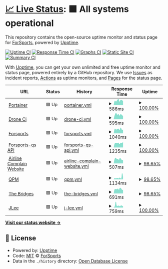 # [📈 Live Status](https://forsports.github.io/upptime): <!--live status--> **🟩 All systems operational**

This repository contains the open-source uptime monitor and status page for [ForSports](https://forsports.at), powered by [Upptime](https://github.com/upptime/upptime).

[![Uptime CI](https://github.com/forsports/upptime/workflows/Uptime%20CI/badge.svg)](https://github.com/forsports/upptime/actions?query=workflow%3A%22Uptime+CI%22)
[![Response Time CI](https://github.com/forsports/upptime/workflows/Response%20Time%20CI/badge.svg)](https://github.com/forsports/upptime/actions?query=workflow%3A%22Response+Time+CI%22)
[![Graphs CI](https://github.com/forsports/upptime/workflows/Graphs%20CI/badge.svg)](https://github.com/forsports/upptime/actions?query=workflow%3A%22Graphs+CI%22)
[![Static Site CI](https://github.com/forsports/upptime/workflows/Static%20Site%20CI/badge.svg)](https://github.com/forsports/upptime/actions?query=workflow%3A%22Static+Site+CI%22)
[![Summary CI](https://github.com/forsports/upptime/workflows/Summary%20CI/badge.svg)](https://github.com/forsports/upptime/actions?query=workflow%3A%22Summary+CI%22)

With [Upptime](https://upptime.js.org), you can get your own unlimited and free uptime monitor and status page, powered entirely by a GitHub repository. We use [Issues](https://github.com/forsports/upptime/issues) as incident reports, [Actions](https://github.com/forsports/upptime/actions) as uptime monitors, and [Pages](https://forsports.github.io/upptime) for the status page.

<!--start: status pages-->
<!-- This summary is generated by Upptime (https://github.com/upptime/upptime) -->
<!-- Do not edit this manually, your changes will be overwritten -->
<!-- prettier-ignore -->
| URL | Status | History | Response Time | Uptime |
| --- | ------ | ------- | ------------- | ------ |
| <img alt="" src="https://icons.duckduckgo.com/ip3/portainer.forsports.eu.ico" height="13"> [Portainer](https://portainer.forsports.eu/#!/auth) | 🟩 Up | [portainer.yml](https://github.com/forsports/upptime/commits/HEAD/history/portainer.yml) | <details><summary><img alt="Response time graph" src="./graphs/portainer/response-time-week.png" height="20"> 586ms</summary><br><a href="https://status.forsports.at/history/portainer"><img alt="Response time 667" src="https://img.shields.io/endpoint?url=https%3A%2F%2Fraw.githubusercontent.com%2Fforsports%2Fupptime%2FHEAD%2Fapi%2Fportainer%2Fresponse-time.json"></a><br><a href="https://status.forsports.at/history/portainer"><img alt="24-hour response time 419" src="https://img.shields.io/endpoint?url=https%3A%2F%2Fraw.githubusercontent.com%2Fforsports%2Fupptime%2FHEAD%2Fapi%2Fportainer%2Fresponse-time-day.json"></a><br><a href="https://status.forsports.at/history/portainer"><img alt="7-day response time 586" src="https://img.shields.io/endpoint?url=https%3A%2F%2Fraw.githubusercontent.com%2Fforsports%2Fupptime%2FHEAD%2Fapi%2Fportainer%2Fresponse-time-week.json"></a><br><a href="https://status.forsports.at/history/portainer"><img alt="30-day response time 616" src="https://img.shields.io/endpoint?url=https%3A%2F%2Fraw.githubusercontent.com%2Fforsports%2Fupptime%2FHEAD%2Fapi%2Fportainer%2Fresponse-time-month.json"></a><br><a href="https://status.forsports.at/history/portainer"><img alt="1-year response time 673" src="https://img.shields.io/endpoint?url=https%3A%2F%2Fraw.githubusercontent.com%2Fforsports%2Fupptime%2FHEAD%2Fapi%2Fportainer%2Fresponse-time-year.json"></a></details> | <details><summary><a href="https://status.forsports.at/history/portainer">100.00%</a></summary><a href="https://status.forsports.at/history/portainer"><img alt="All-time uptime 99.95%" src="https://img.shields.io/endpoint?url=https%3A%2F%2Fraw.githubusercontent.com%2Fforsports%2Fupptime%2FHEAD%2Fapi%2Fportainer%2Fuptime.json"></a><br><a href="https://status.forsports.at/history/portainer"><img alt="24-hour uptime 100.00%" src="https://img.shields.io/endpoint?url=https%3A%2F%2Fraw.githubusercontent.com%2Fforsports%2Fupptime%2FHEAD%2Fapi%2Fportainer%2Fuptime-day.json"></a><br><a href="https://status.forsports.at/history/portainer"><img alt="7-day uptime 100.00%" src="https://img.shields.io/endpoint?url=https%3A%2F%2Fraw.githubusercontent.com%2Fforsports%2Fupptime%2FHEAD%2Fapi%2Fportainer%2Fuptime-week.json"></a><br><a href="https://status.forsports.at/history/portainer"><img alt="30-day uptime 100.00%" src="https://img.shields.io/endpoint?url=https%3A%2F%2Fraw.githubusercontent.com%2Fforsports%2Fupptime%2FHEAD%2Fapi%2Fportainer%2Fuptime-month.json"></a><br><a href="https://status.forsports.at/history/portainer"><img alt="1-year uptime 99.97%" src="https://img.shields.io/endpoint?url=https%3A%2F%2Fraw.githubusercontent.com%2Fforsports%2Fupptime%2FHEAD%2Fapi%2Fportainer%2Fuptime-year.json"></a></details>
| <img alt="" src="https://icons.duckduckgo.com/ip3/ci.forsports.eu.ico" height="13"> [Drone Ci](https://ci.forsports.eu/) | 🟩 Up | [drone-ci.yml](https://github.com/forsports/upptime/commits/HEAD/history/drone-ci.yml) | <details><summary><img alt="Response time graph" src="./graphs/drone-ci/response-time-week.png" height="20"> 595ms</summary><br><a href="https://status.forsports.at/history/drone-ci"><img alt="Response time 663" src="https://img.shields.io/endpoint?url=https%3A%2F%2Fraw.githubusercontent.com%2Fforsports%2Fupptime%2FHEAD%2Fapi%2Fdrone-ci%2Fresponse-time.json"></a><br><a href="https://status.forsports.at/history/drone-ci"><img alt="24-hour response time 481" src="https://img.shields.io/endpoint?url=https%3A%2F%2Fraw.githubusercontent.com%2Fforsports%2Fupptime%2FHEAD%2Fapi%2Fdrone-ci%2Fresponse-time-day.json"></a><br><a href="https://status.forsports.at/history/drone-ci"><img alt="7-day response time 595" src="https://img.shields.io/endpoint?url=https%3A%2F%2Fraw.githubusercontent.com%2Fforsports%2Fupptime%2FHEAD%2Fapi%2Fdrone-ci%2Fresponse-time-week.json"></a><br><a href="https://status.forsports.at/history/drone-ci"><img alt="30-day response time 640" src="https://img.shields.io/endpoint?url=https%3A%2F%2Fraw.githubusercontent.com%2Fforsports%2Fupptime%2FHEAD%2Fapi%2Fdrone-ci%2Fresponse-time-month.json"></a><br><a href="https://status.forsports.at/history/drone-ci"><img alt="1-year response time 660" src="https://img.shields.io/endpoint?url=https%3A%2F%2Fraw.githubusercontent.com%2Fforsports%2Fupptime%2FHEAD%2Fapi%2Fdrone-ci%2Fresponse-time-year.json"></a></details> | <details><summary><a href="https://status.forsports.at/history/drone-ci">100.00%</a></summary><a href="https://status.forsports.at/history/drone-ci"><img alt="All-time uptime 99.96%" src="https://img.shields.io/endpoint?url=https%3A%2F%2Fraw.githubusercontent.com%2Fforsports%2Fupptime%2FHEAD%2Fapi%2Fdrone-ci%2Fuptime.json"></a><br><a href="https://status.forsports.at/history/drone-ci"><img alt="24-hour uptime 100.00%" src="https://img.shields.io/endpoint?url=https%3A%2F%2Fraw.githubusercontent.com%2Fforsports%2Fupptime%2FHEAD%2Fapi%2Fdrone-ci%2Fuptime-day.json"></a><br><a href="https://status.forsports.at/history/drone-ci"><img alt="7-day uptime 100.00%" src="https://img.shields.io/endpoint?url=https%3A%2F%2Fraw.githubusercontent.com%2Fforsports%2Fupptime%2FHEAD%2Fapi%2Fdrone-ci%2Fuptime-week.json"></a><br><a href="https://status.forsports.at/history/drone-ci"><img alt="30-day uptime 100.00%" src="https://img.shields.io/endpoint?url=https%3A%2F%2Fraw.githubusercontent.com%2Fforsports%2Fupptime%2FHEAD%2Fapi%2Fdrone-ci%2Fuptime-month.json"></a><br><a href="https://status.forsports.at/history/drone-ci"><img alt="1-year uptime 99.97%" src="https://img.shields.io/endpoint?url=https%3A%2F%2Fraw.githubusercontent.com%2Fforsports%2Fupptime%2FHEAD%2Fapi%2Fdrone-ci%2Fuptime-year.json"></a></details>
| <img alt="" src="https://icons.duckduckgo.com/ip3/forsports.at.ico" height="13"> [Forsports](https://forsports.at) | 🟩 Up | [forsports.yml](https://github.com/forsports/upptime/commits/HEAD/history/forsports.yml) | <details><summary><img alt="Response time graph" src="./graphs/forsports/response-time-week.png" height="20"> 1040ms</summary><br><a href="https://status.forsports.at/history/forsports"><img alt="Response time 1305" src="https://img.shields.io/endpoint?url=https%3A%2F%2Fraw.githubusercontent.com%2Fforsports%2Fupptime%2FHEAD%2Fapi%2Fforsports%2Fresponse-time.json"></a><br><a href="https://status.forsports.at/history/forsports"><img alt="24-hour response time 858" src="https://img.shields.io/endpoint?url=https%3A%2F%2Fraw.githubusercontent.com%2Fforsports%2Fupptime%2FHEAD%2Fapi%2Fforsports%2Fresponse-time-day.json"></a><br><a href="https://status.forsports.at/history/forsports"><img alt="7-day response time 1040" src="https://img.shields.io/endpoint?url=https%3A%2F%2Fraw.githubusercontent.com%2Fforsports%2Fupptime%2FHEAD%2Fapi%2Fforsports%2Fresponse-time-week.json"></a><br><a href="https://status.forsports.at/history/forsports"><img alt="30-day response time 1207" src="https://img.shields.io/endpoint?url=https%3A%2F%2Fraw.githubusercontent.com%2Fforsports%2Fupptime%2FHEAD%2Fapi%2Fforsports%2Fresponse-time-month.json"></a><br><a href="https://status.forsports.at/history/forsports"><img alt="1-year response time 1274" src="https://img.shields.io/endpoint?url=https%3A%2F%2Fraw.githubusercontent.com%2Fforsports%2Fupptime%2FHEAD%2Fapi%2Fforsports%2Fresponse-time-year.json"></a></details> | <details><summary><a href="https://status.forsports.at/history/forsports">100.00%</a></summary><a href="https://status.forsports.at/history/forsports"><img alt="All-time uptime 99.95%" src="https://img.shields.io/endpoint?url=https%3A%2F%2Fraw.githubusercontent.com%2Fforsports%2Fupptime%2FHEAD%2Fapi%2Fforsports%2Fuptime.json"></a><br><a href="https://status.forsports.at/history/forsports"><img alt="24-hour uptime 100.00%" src="https://img.shields.io/endpoint?url=https%3A%2F%2Fraw.githubusercontent.com%2Fforsports%2Fupptime%2FHEAD%2Fapi%2Fforsports%2Fuptime-day.json"></a><br><a href="https://status.forsports.at/history/forsports"><img alt="7-day uptime 100.00%" src="https://img.shields.io/endpoint?url=https%3A%2F%2Fraw.githubusercontent.com%2Fforsports%2Fupptime%2FHEAD%2Fapi%2Fforsports%2Fuptime-week.json"></a><br><a href="https://status.forsports.at/history/forsports"><img alt="30-day uptime 100.00%" src="https://img.shields.io/endpoint?url=https%3A%2F%2Fraw.githubusercontent.com%2Fforsports%2Fupptime%2FHEAD%2Fapi%2Fforsports%2Fuptime-month.json"></a><br><a href="https://status.forsports.at/history/forsports"><img alt="1-year uptime 99.97%" src="https://img.shields.io/endpoint?url=https%3A%2F%2Fraw.githubusercontent.com%2Fforsports%2Fupptime%2FHEAD%2Fapi%2Fforsports%2Fuptime-year.json"></a></details>
| <img alt="" src="https://icons.duckduckgo.com/ip3/api.forsports.at.ico" height="13"> [Forsports-qs API](https://api.forsports.at/api/version) | 🟩 Up | [forsports-qs-api.yml](https://github.com/forsports/upptime/commits/HEAD/history/forsports-qs-api.yml) | <details><summary><img alt="Response time graph" src="./graphs/forsports-qs-api/response-time-week.png" height="20"> 1235ms</summary><br><a href="https://status.forsports.at/history/forsports-qs-api"><img alt="Response time 586" src="https://img.shields.io/endpoint?url=https%3A%2F%2Fraw.githubusercontent.com%2Fforsports%2Fupptime%2FHEAD%2Fapi%2Fforsports-qs-api%2Fresponse-time.json"></a><br><a href="https://status.forsports.at/history/forsports-qs-api"><img alt="24-hour response time 988" src="https://img.shields.io/endpoint?url=https%3A%2F%2Fraw.githubusercontent.com%2Fforsports%2Fupptime%2FHEAD%2Fapi%2Fforsports-qs-api%2Fresponse-time-day.json"></a><br><a href="https://status.forsports.at/history/forsports-qs-api"><img alt="7-day response time 1235" src="https://img.shields.io/endpoint?url=https%3A%2F%2Fraw.githubusercontent.com%2Fforsports%2Fupptime%2FHEAD%2Fapi%2Fforsports-qs-api%2Fresponse-time-week.json"></a><br><a href="https://status.forsports.at/history/forsports-qs-api"><img alt="30-day response time 771" src="https://img.shields.io/endpoint?url=https%3A%2F%2Fraw.githubusercontent.com%2Fforsports%2Fupptime%2FHEAD%2Fapi%2Fforsports-qs-api%2Fresponse-time-month.json"></a><br><a href="https://status.forsports.at/history/forsports-qs-api"><img alt="1-year response time 586" src="https://img.shields.io/endpoint?url=https%3A%2F%2Fraw.githubusercontent.com%2Fforsports%2Fupptime%2FHEAD%2Fapi%2Fforsports-qs-api%2Fresponse-time-year.json"></a></details> | <details><summary><a href="https://status.forsports.at/history/forsports-qs-api">100.00%</a></summary><a href="https://status.forsports.at/history/forsports-qs-api"><img alt="All-time uptime 99.88%" src="https://img.shields.io/endpoint?url=https%3A%2F%2Fraw.githubusercontent.com%2Fforsports%2Fupptime%2FHEAD%2Fapi%2Fforsports-qs-api%2Fuptime.json"></a><br><a href="https://status.forsports.at/history/forsports-qs-api"><img alt="24-hour uptime 100.00%" src="https://img.shields.io/endpoint?url=https%3A%2F%2Fraw.githubusercontent.com%2Fforsports%2Fupptime%2FHEAD%2Fapi%2Fforsports-qs-api%2Fuptime-day.json"></a><br><a href="https://status.forsports.at/history/forsports-qs-api"><img alt="7-day uptime 100.00%" src="https://img.shields.io/endpoint?url=https%3A%2F%2Fraw.githubusercontent.com%2Fforsports%2Fupptime%2FHEAD%2Fapi%2Fforsports-qs-api%2Fuptime-week.json"></a><br><a href="https://status.forsports.at/history/forsports-qs-api"><img alt="30-day uptime 100.00%" src="https://img.shields.io/endpoint?url=https%3A%2F%2Fraw.githubusercontent.com%2Fforsports%2Fupptime%2FHEAD%2Fapi%2Fforsports-qs-api%2Fuptime-month.json"></a><br><a href="https://status.forsports.at/history/forsports-qs-api"><img alt="1-year uptime 99.97%" src="https://img.shields.io/endpoint?url=https%3A%2F%2Fraw.githubusercontent.com%2Fforsports%2Fupptime%2FHEAD%2Fapi%2Fforsports-qs-api%2Fuptime-year.json"></a></details>
| <img alt="" src="https://icons.duckduckgo.com/ip3/airline.qpm.co.at.ico" height="13"> [Airline Complain Website](https://airline.qpm.co.at/) | 🟩 Up | [airline-complain-website.yml](https://github.com/forsports/upptime/commits/HEAD/history/airline-complain-website.yml) | <details><summary><img alt="Response time graph" src="./graphs/airline-complain-website/response-time-week.png" height="20"> 507ms</summary><br><a href="https://status.forsports.at/history/airline-complain-website"><img alt="Response time 599" src="https://img.shields.io/endpoint?url=https%3A%2F%2Fraw.githubusercontent.com%2Fforsports%2Fupptime%2FHEAD%2Fapi%2Fairline-complain-website%2Fresponse-time.json"></a><br><a href="https://status.forsports.at/history/airline-complain-website"><img alt="24-hour response time 411" src="https://img.shields.io/endpoint?url=https%3A%2F%2Fraw.githubusercontent.com%2Fforsports%2Fupptime%2FHEAD%2Fapi%2Fairline-complain-website%2Fresponse-time-day.json"></a><br><a href="https://status.forsports.at/history/airline-complain-website"><img alt="7-day response time 507" src="https://img.shields.io/endpoint?url=https%3A%2F%2Fraw.githubusercontent.com%2Fforsports%2Fupptime%2FHEAD%2Fapi%2Fairline-complain-website%2Fresponse-time-week.json"></a><br><a href="https://status.forsports.at/history/airline-complain-website"><img alt="30-day response time 670" src="https://img.shields.io/endpoint?url=https%3A%2F%2Fraw.githubusercontent.com%2Fforsports%2Fupptime%2FHEAD%2Fapi%2Fairline-complain-website%2Fresponse-time-month.json"></a><br><a href="https://status.forsports.at/history/airline-complain-website"><img alt="1-year response time 608" src="https://img.shields.io/endpoint?url=https%3A%2F%2Fraw.githubusercontent.com%2Fforsports%2Fupptime%2FHEAD%2Fapi%2Fairline-complain-website%2Fresponse-time-year.json"></a></details> | <details><summary><a href="https://status.forsports.at/history/airline-complain-website">98.65%</a></summary><a href="https://status.forsports.at/history/airline-complain-website"><img alt="All-time uptime 99.95%" src="https://img.shields.io/endpoint?url=https%3A%2F%2Fraw.githubusercontent.com%2Fforsports%2Fupptime%2FHEAD%2Fapi%2Fairline-complain-website%2Fuptime.json"></a><br><a href="https://status.forsports.at/history/airline-complain-website"><img alt="24-hour uptime 100.00%" src="https://img.shields.io/endpoint?url=https%3A%2F%2Fraw.githubusercontent.com%2Fforsports%2Fupptime%2FHEAD%2Fapi%2Fairline-complain-website%2Fuptime-day.json"></a><br><a href="https://status.forsports.at/history/airline-complain-website"><img alt="7-day uptime 98.65%" src="https://img.shields.io/endpoint?url=https%3A%2F%2Fraw.githubusercontent.com%2Fforsports%2Fupptime%2FHEAD%2Fapi%2Fairline-complain-website%2Fuptime-week.json"></a><br><a href="https://status.forsports.at/history/airline-complain-website"><img alt="30-day uptime 99.69%" src="https://img.shields.io/endpoint?url=https%3A%2F%2Fraw.githubusercontent.com%2Fforsports%2Fupptime%2FHEAD%2Fapi%2Fairline-complain-website%2Fuptime-month.json"></a><br><a href="https://status.forsports.at/history/airline-complain-website"><img alt="1-year uptime 99.95%" src="https://img.shields.io/endpoint?url=https%3A%2F%2Fraw.githubusercontent.com%2Fforsports%2Fupptime%2FHEAD%2Fapi%2Fairline-complain-website%2Fuptime-year.json"></a></details>
| <img alt="" src="https://icons.duckduckgo.com/ip3/qpm.co.at.ico" height="13"> [QPM](https://qpm.co.at) | 🟩 Up | [qpm.yml](https://github.com/forsports/upptime/commits/HEAD/history/qpm.yml) | <details><summary><img alt="Response time graph" src="./graphs/qpm/response-time-week.png" height="20"> 1134ms</summary><br><a href="https://status.forsports.at/history/qpm"><img alt="Response time 943" src="https://img.shields.io/endpoint?url=https%3A%2F%2Fraw.githubusercontent.com%2Fforsports%2Fupptime%2FHEAD%2Fapi%2Fqpm%2Fresponse-time.json"></a><br><a href="https://status.forsports.at/history/qpm"><img alt="24-hour response time 631" src="https://img.shields.io/endpoint?url=https%3A%2F%2Fraw.githubusercontent.com%2Fforsports%2Fupptime%2FHEAD%2Fapi%2Fqpm%2Fresponse-time-day.json"></a><br><a href="https://status.forsports.at/history/qpm"><img alt="7-day response time 1134" src="https://img.shields.io/endpoint?url=https%3A%2F%2Fraw.githubusercontent.com%2Fforsports%2Fupptime%2FHEAD%2Fapi%2Fqpm%2Fresponse-time-week.json"></a><br><a href="https://status.forsports.at/history/qpm"><img alt="30-day response time 741" src="https://img.shields.io/endpoint?url=https%3A%2F%2Fraw.githubusercontent.com%2Fforsports%2Fupptime%2FHEAD%2Fapi%2Fqpm%2Fresponse-time-month.json"></a><br><a href="https://status.forsports.at/history/qpm"><img alt="1-year response time 958" src="https://img.shields.io/endpoint?url=https%3A%2F%2Fraw.githubusercontent.com%2Fforsports%2Fupptime%2FHEAD%2Fapi%2Fqpm%2Fresponse-time-year.json"></a></details> | <details><summary><a href="https://status.forsports.at/history/qpm">98.65%</a></summary><a href="https://status.forsports.at/history/qpm"><img alt="All-time uptime 87.69%" src="https://img.shields.io/endpoint?url=https%3A%2F%2Fraw.githubusercontent.com%2Fforsports%2Fupptime%2FHEAD%2Fapi%2Fqpm%2Fuptime.json"></a><br><a href="https://status.forsports.at/history/qpm"><img alt="24-hour uptime 100.00%" src="https://img.shields.io/endpoint?url=https%3A%2F%2Fraw.githubusercontent.com%2Fforsports%2Fupptime%2FHEAD%2Fapi%2Fqpm%2Fuptime-day.json"></a><br><a href="https://status.forsports.at/history/qpm"><img alt="7-day uptime 98.65%" src="https://img.shields.io/endpoint?url=https%3A%2F%2Fraw.githubusercontent.com%2Fforsports%2Fupptime%2FHEAD%2Fapi%2Fqpm%2Fuptime-week.json"></a><br><a href="https://status.forsports.at/history/qpm"><img alt="30-day uptime 22.69%" src="https://img.shields.io/endpoint?url=https%3A%2F%2Fraw.githubusercontent.com%2Fforsports%2Fupptime%2FHEAD%2Fapi%2Fqpm%2Fuptime-month.json"></a><br><a href="https://status.forsports.at/history/qpm"><img alt="1-year uptime 74.80%" src="https://img.shields.io/endpoint?url=https%3A%2F%2Fraw.githubusercontent.com%2Fforsports%2Fupptime%2FHEAD%2Fapi%2Fqpm%2Fuptime-year.json"></a></details>
| <img alt="" src="https://icons.duckduckgo.com/ip3/thebridge-stg.qpm.co.at.ico" height="13"> [The Bridges](https://thebridge-stg.qpm.co.at/) | 🟩 Up | [the-bridges.yml](https://github.com/forsports/upptime/commits/HEAD/history/the-bridges.yml) | <details><summary><img alt="Response time graph" src="./graphs/the-bridges/response-time-week.png" height="20"> 691ms</summary><br><a href="https://status.forsports.at/history/the-bridges"><img alt="Response time 818" src="https://img.shields.io/endpoint?url=https%3A%2F%2Fraw.githubusercontent.com%2Fforsports%2Fupptime%2FHEAD%2Fapi%2Fthe-bridges%2Fresponse-time.json"></a><br><a href="https://status.forsports.at/history/the-bridges"><img alt="24-hour response time 646" src="https://img.shields.io/endpoint?url=https%3A%2F%2Fraw.githubusercontent.com%2Fforsports%2Fupptime%2FHEAD%2Fapi%2Fthe-bridges%2Fresponse-time-day.json"></a><br><a href="https://status.forsports.at/history/the-bridges"><img alt="7-day response time 691" src="https://img.shields.io/endpoint?url=https%3A%2F%2Fraw.githubusercontent.com%2Fforsports%2Fupptime%2FHEAD%2Fapi%2Fthe-bridges%2Fresponse-time-week.json"></a><br><a href="https://status.forsports.at/history/the-bridges"><img alt="30-day response time 737" src="https://img.shields.io/endpoint?url=https%3A%2F%2Fraw.githubusercontent.com%2Fforsports%2Fupptime%2FHEAD%2Fapi%2Fthe-bridges%2Fresponse-time-month.json"></a><br><a href="https://status.forsports.at/history/the-bridges"><img alt="1-year response time 817" src="https://img.shields.io/endpoint?url=https%3A%2F%2Fraw.githubusercontent.com%2Fforsports%2Fupptime%2FHEAD%2Fapi%2Fthe-bridges%2Fresponse-time-year.json"></a></details> | <details><summary><a href="https://status.forsports.at/history/the-bridges">98.65%</a></summary><a href="https://status.forsports.at/history/the-bridges"><img alt="All-time uptime 99.94%" src="https://img.shields.io/endpoint?url=https%3A%2F%2Fraw.githubusercontent.com%2Fforsports%2Fupptime%2FHEAD%2Fapi%2Fthe-bridges%2Fuptime.json"></a><br><a href="https://status.forsports.at/history/the-bridges"><img alt="24-hour uptime 100.00%" src="https://img.shields.io/endpoint?url=https%3A%2F%2Fraw.githubusercontent.com%2Fforsports%2Fupptime%2FHEAD%2Fapi%2Fthe-bridges%2Fuptime-day.json"></a><br><a href="https://status.forsports.at/history/the-bridges"><img alt="7-day uptime 98.65%" src="https://img.shields.io/endpoint?url=https%3A%2F%2Fraw.githubusercontent.com%2Fforsports%2Fupptime%2FHEAD%2Fapi%2Fthe-bridges%2Fuptime-week.json"></a><br><a href="https://status.forsports.at/history/the-bridges"><img alt="30-day uptime 99.69%" src="https://img.shields.io/endpoint?url=https%3A%2F%2Fraw.githubusercontent.com%2Fforsports%2Fupptime%2FHEAD%2Fapi%2Fthe-bridges%2Fuptime-month.json"></a><br><a href="https://status.forsports.at/history/the-bridges"><img alt="1-year uptime 99.93%" src="https://img.shields.io/endpoint?url=https%3A%2F%2Fraw.githubusercontent.com%2Fforsports%2Fupptime%2FHEAD%2Fapi%2Fthe-bridges%2Fuptime-year.json"></a></details>
| <img alt="" src="https://icons.duckduckgo.com/ip3/jleeconsult.com.ico" height="13"> [JLee](https://jleeconsult.com/) | 🟩 Up | [j-lee.yml](https://github.com/forsports/upptime/commits/HEAD/history/j-lee.yml) | <details><summary><img alt="Response time graph" src="./graphs/j-lee/response-time-week.png" height="20"> 759ms</summary><br><a href="https://status.forsports.at/history/j-lee"><img alt="Response time 888" src="https://img.shields.io/endpoint?url=https%3A%2F%2Fraw.githubusercontent.com%2Fforsports%2Fupptime%2FHEAD%2Fapi%2Fj-lee%2Fresponse-time.json"></a><br><a href="https://status.forsports.at/history/j-lee"><img alt="24-hour response time 576" src="https://img.shields.io/endpoint?url=https%3A%2F%2Fraw.githubusercontent.com%2Fforsports%2Fupptime%2FHEAD%2Fapi%2Fj-lee%2Fresponse-time-day.json"></a><br><a href="https://status.forsports.at/history/j-lee"><img alt="7-day response time 759" src="https://img.shields.io/endpoint?url=https%3A%2F%2Fraw.githubusercontent.com%2Fforsports%2Fupptime%2FHEAD%2Fapi%2Fj-lee%2Fresponse-time-week.json"></a><br><a href="https://status.forsports.at/history/j-lee"><img alt="30-day response time 900" src="https://img.shields.io/endpoint?url=https%3A%2F%2Fraw.githubusercontent.com%2Fforsports%2Fupptime%2FHEAD%2Fapi%2Fj-lee%2Fresponse-time-month.json"></a><br><a href="https://status.forsports.at/history/j-lee"><img alt="1-year response time 885" src="https://img.shields.io/endpoint?url=https%3A%2F%2Fraw.githubusercontent.com%2Fforsports%2Fupptime%2FHEAD%2Fapi%2Fj-lee%2Fresponse-time-year.json"></a></details> | <details><summary><a href="https://status.forsports.at/history/j-lee">100.00%</a></summary><a href="https://status.forsports.at/history/j-lee"><img alt="All-time uptime 99.95%" src="https://img.shields.io/endpoint?url=https%3A%2F%2Fraw.githubusercontent.com%2Fforsports%2Fupptime%2FHEAD%2Fapi%2Fj-lee%2Fuptime.json"></a><br><a href="https://status.forsports.at/history/j-lee"><img alt="24-hour uptime 100.00%" src="https://img.shields.io/endpoint?url=https%3A%2F%2Fraw.githubusercontent.com%2Fforsports%2Fupptime%2FHEAD%2Fapi%2Fj-lee%2Fuptime-day.json"></a><br><a href="https://status.forsports.at/history/j-lee"><img alt="7-day uptime 100.00%" src="https://img.shields.io/endpoint?url=https%3A%2F%2Fraw.githubusercontent.com%2Fforsports%2Fupptime%2FHEAD%2Fapi%2Fj-lee%2Fuptime-week.json"></a><br><a href="https://status.forsports.at/history/j-lee"><img alt="30-day uptime 100.00%" src="https://img.shields.io/endpoint?url=https%3A%2F%2Fraw.githubusercontent.com%2Fforsports%2Fupptime%2FHEAD%2Fapi%2Fj-lee%2Fuptime-month.json"></a><br><a href="https://status.forsports.at/history/j-lee"><img alt="1-year uptime 99.95%" src="https://img.shields.io/endpoint?url=https%3A%2F%2Fraw.githubusercontent.com%2Fforsports%2Fupptime%2FHEAD%2Fapi%2Fj-lee%2Fuptime-year.json"></a></details>

<!--end: status pages-->

[**Visit our status website →**](https://forsports.github.io/upptime)

## 📄 License

- Powered by: [Upptime](https://github.com/upptime/upptime)
- Code: [MIT](./LICENSE) © [ForSports](https://forsports.at)
- Data in the `./history` directory: [Open Database License](https://opendatacommons.org/licenses/odbl/1-0/)
